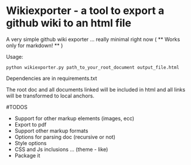# Wikiexporter - a tool to export a github wiki to an html file

A very simple github wiki exporter … really minimal right now
( ** Works only for markdown! ** )


 Usage:
 
 	python wikiexporter.py path_to_your_root_document output_file.html
 	
 	
Dependencies are in requirements.txt
 	
 
The root doc and all documents linked will be included in html and all links will be transformed to local anchors.


#TODOS

*  Support for other markup elements (images, ecc)
*  Export to pdf 
*  Support other markup formats  
*  Options for parsing doc (recursive or not)
*  Style options
*  CSS and Js inclusions … (theme - like)
*  Package it